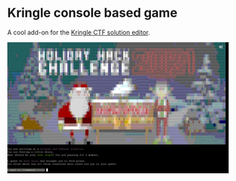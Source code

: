 # Kringle console based game

A cool add-on for the [Kringle CTF solution editor](https://github.com/benjamin-bk-krueger/kringle-web).  

![Game running](https://github.com/benjamin-bk-krueger/kringle-game/blob/main/game.png?raw=true)
